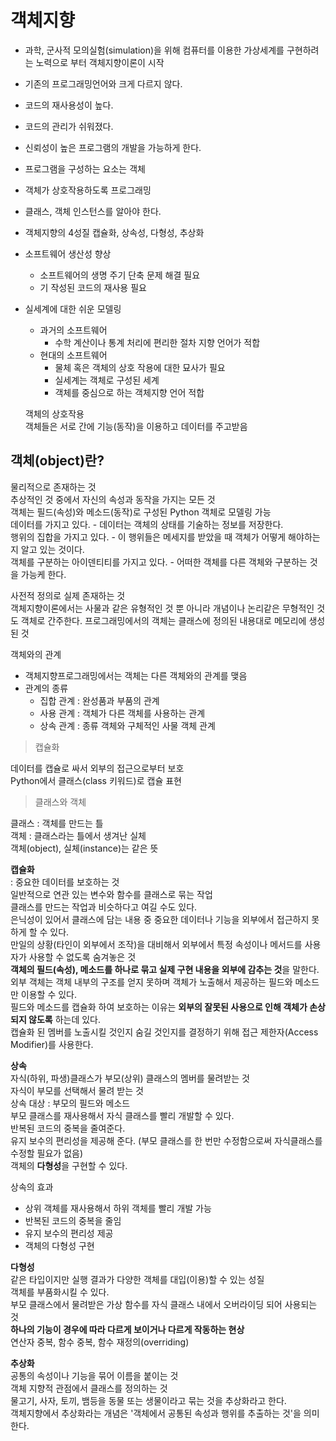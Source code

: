 # 객체지향
- 과학, 군사적 모의실험(simulation)을 위해 컴퓨터를 이용한 가상세계를 구현하려는 노력으로 부터 객체지향이론이 시작  
- 기존의 프로그래밍언어와 크게 다르지 않다.  
- 코드의 재사용성이 높다.  
- 코드의 관리가 쉬워졌다.  
- 신뢰성이 높은 프로그램의 개발을 가능하게 한다.  
- 프로그램을 구성하는 요소는 객체  
- 객체가 상호작용하도록 프로그래밍  
- 클래스, 객체 인스턴스를 알아야 한다.  
- 객체지향의 4성질 캡슐화, 상속성, 다형성, 추상화  
- 소프트웨어 생산성 향상  
  - 소프트웨어의 생명 주기 단축 문제 해결 필요  
  - 기 작성된 코드의 재사용 필요  
- 실세계에 대한 쉬운 모델링  
  - 과거의 소프트웨어  
    -  수학 계산이나 통계 처리에 편리한 절차 지향 언어가 적합  
  - 현대의 소프트웨어  
    - 물체 혹은 객체의 상호 작용에 대한 묘사가 필요  
    - 실세계는 객체로 구성된 세계  
    - 객체를 중심으로 하는 객체지향 언어 적합
  

  객체의 상호작용  
  객체들은 서로 간에 기능(동작)을 이용하고 데이터를 주고받음  

## 객체(object)란?
물리적으로 존재하는 것  
추상적인 것 중에서 자신의 속성과 동작을 가지는 모든 것  
객체는 필드(속성)와 메소드(동작)로 구성된 Python 객체로 모델링 가능  
데이터를 가지고 있다. - 데이터는 객체의 상태를 기술하는 정보를 저장한다.  
행위의 집합을 가지고 있다. - 이 행위들은 메세지를 받았을 때 객체가 어떻게 해야하는 지 알고 있는 것이다.  
객체를 구분하는 아이덴티티를 가지고 있다. - 어떠한 객체를 다른 객체와 구분하는 것을 가능케 한다.

사전적 정의로 실제 존재하는 것  
객체지향이론에서는 사물과 같은 유형적인 것 뿐 아니라 개념이나 논리같은 무형적인 것도 객체로 간주한다.
프로그래밍에서의 객체는 클래스에 정의된 내용대로 메모리에 생성된 것  

객체와의 관계
- 객체지향프로그래밍에서는 객체는 다른 객체와의 관계를 맺음  
- 관계의 종류
  - 집합 관계 : 완성품과 부품의 관계
  - 사용 관계 : 객체가 다른 객체를 사용하는 관계
  - 상속 관계 : 종류 객체와 구체적인 사물 객체 관계


> 캡슐화  

데이터를 캡슐로 싸서 외부의 접근으로부터 보호  
Python에서 클래스(class 키워드)로 캡슐 표현  

> 클래스와 객체  

클래스 : 객체를 만드는 틀  
객체 : 클래스라는 틀에서 생겨난 실체  
객체(object), 실체(instance)는 같은 뜻


**캡슐화**  
: 중요한 데이터를 보호하는 것  
일반적으로 연관 있는 변수와 함수를 클래스로 묶는 작업  
클래스를 만드는 작업과 비슷하다고 여길 수도 있다.  
은닉성이 있어서 클래스에 담는 내용 중 중요한 데이터나 기능을 외부에서 접근하지 못하게 할 수 있다.  
만일의 상황(타인이 외부에서 조작)을 대비해서 외부에서 특정 속성이나 메서드를 사용자가 사용할 수 없도록 숨겨놓은 것  
**객체의 필드(속성), 메소드를 하나로 묶고 실제 구현 내용을 외부에 감추는 것**을 말한다.  
외부 객체는 객체 내부의 구조를 얻지 못하며 객체가 노출해서 제공하는 필드와 메소드만 이용할 수 있다.  
필드와 메소드를 캡슐화 하여 보호하는 이유는 **외부의 잘못된 사용으로 인해 객체가 손상되지 않도록** 하는데 있다.  
캡슐화 된 멤버를 노출시킬 것인지 숨길 것인지를 결정하기 위해 접근 제한자(Access Modifier)를 사용한다.  

**상속**  
자식(하위, 파생)클래스가 부모(상위) 클래스의 멤버를 물려받는 것  
자식이 부모를 선택해서 물려 받는 것  
상속 대상 : 부모의 필드와 메소드  
부모 클래스를 재사용해서 자식 클래스를 빨리 개발할 수 있다.  
반복된 코드의 중복을 줄여준다.  
유지 보수의 편리성을 제공해 준다. (부모 클래스를 한 번만 수정함으로써 자식클래스를 수정할 필요가 없음)  
객체의 **다형성**을 구현할 수 있다.  

상속의 효과  
- 상위 객체를 재사용해서 하위 객체를 빨리 개발 가능
- 반복된 코드의 중복을 줄임
- 유지 보수의 편리성 제공
- 객체의 다형성 구현  


**다형성**  
같은 타입이지만 실행 결과가 다양한 객체를 대입(이용)할 수 있는 성질  
객체를 부품화시킬 수 있다.  
부모 클래스에서 물려받은 가상 함수를 자식 클래스 내에서 오버라이딩 되어 사용되는 것  
**하나의 기능이 경우에 따라 다르게 보이거나 다르게 작동하는 현상**  
연산자 중복, 함수 중복, 함수 재정의(overriding)  


**추상화**  
공통의 속성이나 기능을 묶어 이름을 붙이는 것  
객체 지향적 관점에서 클래스를 정의하는 것  
물고기, 사자, 토끼, 뱀등을 동물 또는 생물이라고 묶는 것을 추상화라고 한다.  
객체지향에서 추상화라는 개념은 '객체에서 공통된 속성과 행위를 추출하는 것'을 의미한다.  